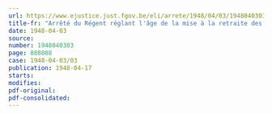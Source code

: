 ```yaml
---
url: https://www.ejustice.just.fgov.be/eli/arrete/1948/04/03/1948040303/justel
title-fr: "Arrêté du Régent réglant l'âge de la mise à la retraite des sous-officiers spécialistes"
date: 1948-04-03
source:
number: 1948040303
page: 888888
case: 1948-04-03/03
publication: 1948-04-17
starts:
modifies:
pdf-original:
pdf-consolidated:
---
```


